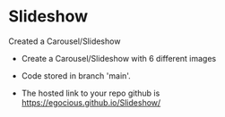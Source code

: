# Slideshow
Created a Carousel/Slideshow

- Create a Carousel/Slideshow with 6 different images

- Code stored in branch 'main'.

- The hosted link to your repo github is https://egocious.github.io/Slideshow/

